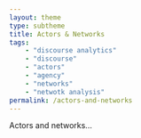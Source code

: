 ```yaml
---
layout: theme
type: subtheme
title: Actors & Networks
tags: 
    - "discourse analytics"
    - "discourse"
    - "actors"
    - "agency"
    - "networks"
    - "netwotk analysis"
permalink: /actors-and-networks
---
```


Actors and networks...